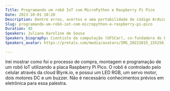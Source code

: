 ```yaml
---
Title: Programando um robô IoT com MicroPython e Raspberry Pi Pico
Date: 2023-10-01 10:20
Description: Dentre erros, acertos e uma portabilidade de código Arduino para MicroPython, nessa palestra irei mostrar meu progresso programando um robô IoT em MicroPython com a Raspberry Pi Pico.
Slug: programando-um-robô-iot-com-micropython-e-raspberry-pi-pico
Duration: 45
Speakers: Juliana Karoline de Sousa
Speakers_biography: Cientista da computação (UFSCar), co-fundadora do PyLadies São Carlos e organizadora do grupy-sanca e do sancaLUG. Passo as horas vagas brincando com IoT, robótica ou gatinhos.
Speakers_avatar: https://pretalx.com/media/avatars/IMG_20221015_155256_-_cortada_da32dIf.jpg

---
```


Irei mostrar como foi o processo de compra, montagem e programação de um robô IoT utilizando a placa Raspberry Pi Pico. O robô é controlado pelo celular através da cloud Blynk.io, e possui um LED RGB, um servo motor, dois motores DC e um buzzer.
Não é necessário conhecimentos prévios em eletrônica para essa palestra.